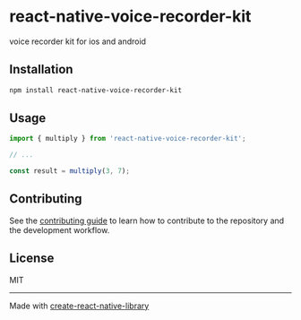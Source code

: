 # react-native-voice-recorder-kit

voice recorder kit for ios and android

## Installation

```sh
npm install react-native-voice-recorder-kit
```

## Usage


```js
import { multiply } from 'react-native-voice-recorder-kit';

// ...

const result = multiply(3, 7);
```


## Contributing

See the [contributing guide](CONTRIBUTING.md) to learn how to contribute to the repository and the development workflow.

## License

MIT

---

Made with [create-react-native-library](https://github.com/callstack/react-native-builder-bob)
